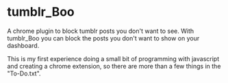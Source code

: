 tumblr_Boo
==========

A chrome plugin to block tumblr posts you don't want to see.
With tumblr_Boo you can block the posts you don't want to show on your dashboard.


This is my first experience doing a small bit of programming with javascript and 
creating a chrome extension, so there are more than a few things in the "To-Do.txt".

